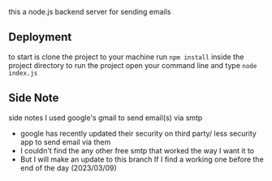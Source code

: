 this a node.js backend server for sending emails


## Deployment 
to start is clone the project to your machine 
run `npm install` inside the project directory 
to run the project open your command line and type `node index.js`


## Side Note
side notes I used google's gmail to send email(s) via smtp 
- google has recently updated their security on third party/ less security app to send email via them
- I couldn't find the any other free smtp that worked the way I want it to
- But I will make an update to this branch If I find a working one before the end of the day (2023/03/09)